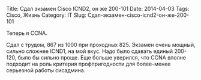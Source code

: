 Title: Сдал экзамен Cisco ICND2, он же 200-101
Date: 2014-04-03
Tags:  Cisco, Жизнь
Category: IT
Slug: Сдал-экзамен-cisco-icnd2-он-же-200-101

Теперь я CCNA.

Сдал с трудом, 867 из 1000 при проходных 825.
Экзамен очень мощный, сильно сложнее ICND1, на мой вкус.
Надо было сдавать единый 200-120, было бы сильно проще.
Еще больше уверился, что CCNA вполне подходит на роль
критерия профпригодности для более-менее серьезной
работы сисадмина.

